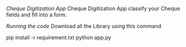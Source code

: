 *Cheque Digitization App*
Cheque Digitization App classify your Cheque fields and fill into a form.

*Running the code*
Download all the Library using this command

  pip install -r requirement.txt
  python app.py
